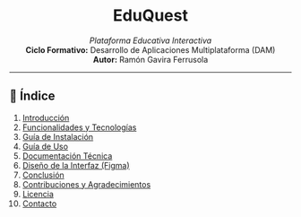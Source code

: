 <div align="center">

# **EduQuest**  
*Plataforma Educativa Interactiva*  
**Ciclo Formativo:** Desarrollo de Aplicaciones Multiplataforma (DAM)  
**Autor:** Ramón Gavira Ferrusola  

</div>

---

## 📑 Índice

1. [Introducción](#introducción)  
2. [Funcionalidades y Tecnologías](#funcionalidades-y-tecnologías)  
3. [Guía de Instalación](#guía-de-instalación)  
4. [Guía de Uso](#guía-de-uso)  
5. [Documentación Técnica](#documentación-técnica)  
6. [Diseño de la Interfaz (Figma)](#diseño-de-la-interfaz-figma)  
7. [Conclusión](#conclusión)  
8. [Contribuciones y Agradecimientos](#contribuciones-y-agradecimientos)  
9. [Licencia](#licencia)  
10. [Contacto](#contacto)
